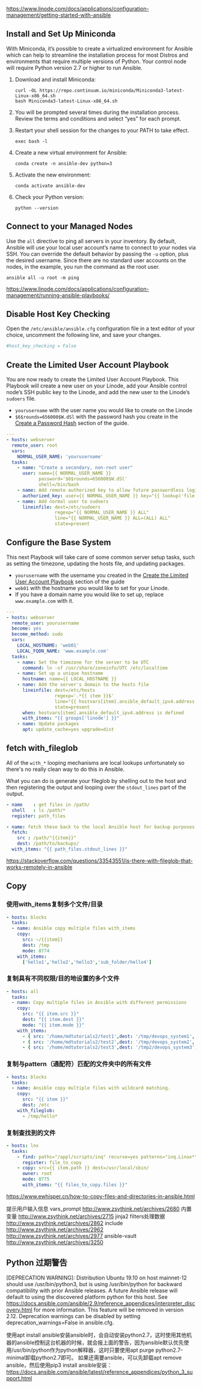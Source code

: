 https://www.linode.com/docs/applications/configuration-management/getting-started-with-ansible

## Install and Set Up Miniconda

With Miniconda, it’s possible to create a virtualized environment for Ansible which can help to streamline the installation process for most Distros and environments that require multiple versions of Python. Your control node will require Python version 2.7 or higher to run Ansible.

1. Download and install Miniconda:

   ```
   curl -OL https://repo.continuum.io/miniconda/Miniconda3-latest-Linux-x86_64.sh
   bash Miniconda3-latest-Linux-x86_64.sh
   ```

2. You will be prompted several times during the installation process. Review the terms and conditions and select “yes” for each prompt.

3. Restart your shell session for the changes to your PATH to take effect.

   ```
   exec bash -l
   ```

4. Create a new virtual environment for Ansible:

   ```
   conda create -n ansible-dev python=3
   ```

5. Activate the new environment:

   ```
   conda activate ansible-dev
   ```

6. Check your Python version:

   ```
   python --version
   ```

## Connect to your Managed Nodes

Use the `all` directive to ping all servers in your inventory. By default, Ansible will use your local user account’s name to connect to your nodes via SSH. You can override the default behavior by passing the `-u` option, plus the desired username. Since there are no standard user accounts on the nodes, in the example, you run the command as the root user.

```
ansible all -u root -m ping
```

https://www.linode.com/docs/applications/configuration-management/running-ansible-playbooks/

## Disable Host Key Checking

Open the `/etc/ansible/ansible.cfg` configuration file in a text editor of your choice, uncomment the following line, and save your changes.

```ini
#host_key_checking = False
```

## Create the Limited User Account Playbook

You are now ready to create the Limited User Account Playbook. This Playbook will create a new user on your Linode, add your Ansible control node’s SSH public key to the Linode, and add the new user to the Linode’s `sudoers` file.

- `yourusername` with the user name you would like to create on the Linode
- `$6$rounds=656000$W.dSl` with the password hash you create in the [Create a Password Hash](https://www.linode.com/docs/applications/configuration-management/running-ansible-playbooks/#create-a-password-has) section of the guide.

```yaml
---
- hosts: webserver
  remote_user: root
  vars:
    NORMAL_USER_NAME: 'yourusername'
  tasks:
    - name: "Create a secondary, non-root user"
      user: name={{ NORMAL_USER_NAME }}
            password='$6$rounds=656000$W.dSl'
            shell=/bin/bash
    - name: Add remote authorized key to allow future passwordless logins
      authorized_key: user={{ NORMAL_USER_NAME }} key="{{ lookup('file', '~/.ssh/id_rsa.pub') }}"
    - name: Add normal user to sudoers
      lineinfile: dest=/etc/sudoers
                  regexp="{{ NORMAL_USER_NAME }} ALL"
                  line="{{ NORMAL_USER_NAME }} ALL=(ALL) ALL"
                  state=present
```

## Configure the Base System

This next Playbook will take care of some common server setup tasks, such as setting the timezone, updating the hosts file, and updating packages.

- `yourusername` with the username you created in the [Create the Limited User Account Playbook](https://www.linode.com/docs/applications/configuration-management/running-ansible-playbooks/#create-the-limited-user-account-playbook) section of the guide
- `web01` with the hostname you would like to set for your Linode.
- If you have a domain name you would like to set up, replace `www.example.com` with it.

```yaml
---
- hosts: webserver
  remote_user: yourusername
  become: yes
  become_method: sudo
  vars:
    LOCAL_HOSTNAME: 'web01'
    LOCAL_FQDN_NAME: 'www.example.com'
  tasks:
    - name: Set the timezone for the server to be UTC
      command: ln -sf /usr/share/zoneinfo/UTC /etc/localtime
    - name: Set up a unique hostname
      hostname: name={{ LOCAL_HOSTNAME }}
    - name: Add the server's domain to the hosts file
      lineinfile: dest=/etc/hosts
                  regexp='.*{{ item }}$'
                  line="{{ hostvars[item].ansible_default_ipv4.address }} {{ LOCAL_FQDN_NAME }} {{ LOCAL_HOSTNAME }}"
                  state=present
      when: hostvars[item].ansible_default_ipv4.address is defined
      with_items: "{{ groups['linode'] }}"
    - name: Update packages
      apt: update_cache=yes upgrade=dist
```

## fetch with_fileglob

All of the `with_*` looping mechanisms are local lookups unfortunately so there's no really clean way to do this in Ansible.

What you can do is generate your fileglob by shelling out to the host and then registering the output and looping over the `stdout_lines` part of the output.

```yaml
- name    : get files in /path/
  shell   : ls /path/*
  register: path_files

- name: fetch these back to the local Ansible host for backup purposes
  fetch:
    src : /path/"{{item}}"
    dest: /path/to/backups/
  with_items: "{{ path_files.stdout_lines }}"
```

https://stackoverflow.com/questions/33543551/is-there-with-fileglob-that-works-remotely-in-ansible

## Copy

### 使用with_items复制多个文件/目录

```yaml
- hosts: blocks
  tasks:
  - name: Ansible copy multiple files with_items
    copy:
      src: ~/{{item}}
      dest: /tmp
      mode: 0774
    with_items:
      ['hello1','hello2','hello3','sub_folder/hello4']
```

### 复制具有不同权限/目的地设置的多个文件

```yaml
- hosts: all
  tasks:
  - name: Copy multiple files in Ansible with different permissions
    copy:
      src: "{{ item.src }}"
      dest: "{{ item.dest }}"
      mode: "{{ item.mode }}"
    with_items:
      - { src: '/home/mdtutorials2/test1',dest: '/tmp/devops_system1', mode: '0777'}
      - { src: '/home/mdtutorials2/test2',dest: '/tmp/devops_system2', mode: '0707'}
      - { src: '/home/mdtutorials2/test3',dest: '/tmp2/devops_system3', mode: '0575'}
```

### 复制与pattern（通配符）匹配的文件夹中的所有文件

```yaml
- hosts: blocks
  tasks:
  - name: Ansible copy multiple files with wildcard matching.
    copy:
      src: "{{ item }}"
      dest: /etc
    with_fileglob:
      - /tmp/hello*
```

### 复制查找到的文件

```yaml
- hosts: lnx
  tasks:
    - find: paths="/appl/scripts/inq" recurse=yes patterns="inq.Linux*"
      register: file_to_copy
    - copy: src={{ item.path }} dest=/usr/local/sbin/
      owner: root
      mode: 0775
      with_items: "{{ files_to_copy.files }}"
```

https://www.ewhisper.cn/how-to-copy-files-and-directories-in-ansible.html



提示用户输入信息 vars_prompt http://www.zsythink.net/archives/2680
内置变量 http://www.zsythink.net/archives/2715
jinja2 filters处理数据 http://www.zsythink.net/archives/2862
include http://www.zsythink.net/archives/2962 http://www.zsythink.net/archives/2977
ansible-vault http://www.zsythink.net/archives/3250

## Python 过期警告

[DEPRECATION WARNING]: Distribution Ubuntu 19.10 on host mainnet-12 should use /usr/bin/python3, but is using /usr/bin/python for backward compatibility with prior Ansible releases. A future Ansible release will default to using the discovered platform python for this host. See https://docs.ansible.com/ansible/2.9/reference_appendices/interpreter_discovery.html for more information. This feature will be removed in version 2.12. Deprecation warnings can be disabled by setting deprecation_warnings=False in ansible.cfg.

使用apt install ansible安装ansible时，会自动安装python2.7，这时使用其他机器的ansible控制这台机器的时候，就会报上面的警告，因为ansible默认优先使用/usr/bin/python作为python解释器，这时只要使用apt purge python2.7-minimal卸载python2.7即可。
如果还需要ansible，可以先卸载apt remove ansible，然后使用pip3 install ansible安装：https://docs.ansible.com/ansible/latest/reference_appendices/python_3_support.html

